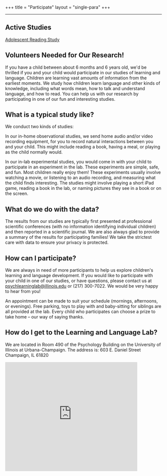 +++
title = "Participate"
layout = "single-para"
+++

---
## Active Studies
[Adolescent Reading Study](http://learninglanguagelab.com/adolsecent_reading_study/)

## Volunteers Needed for Our Research!

If you have a child between about 6 months and 6 years old, we'd be thrilled if you and your child would participate in our studies of learning and language. Children are learning vast amounts of information from the earliest moments. We study how children learn language and other kinds of knowledge, including what words mean, how to talk and understand language, and how to read. You can help us with our research by participating in one of our fun and interesting studies.

## What is a typical study like? 

We conduct two kinds of studies:

In our in-home observational studies, we send home audio and/or video recording equipment, for you to record natural interactions between you and your child. This might include reading a book, having a meal, or playing as the child normally would.

In our in-lab experimental studies, you would come in with your child to participate in an experiment in the lab. These experiments are simple, safe, and fun. Most children really enjoy them! These experiments usually involve watching a movie, or listening to an audio recording, and measuring what the child finds interesting. The studies might involve playing a short iPad game, reading a book in the lab, or naming pictures they see in a book or on the screen.

## What do we do with the data?

The results from our studies are typically first presented at professional scientific conferences (with no information identifying individual children) and then reported in a scientific journal. We are also always glad to provide a summary of the results for participating families! We take the strictest care with data to ensure your privacy is protected.

## How can I participate?

We are always in need of more participants to help us explore children's learning and language development. If you would like to participate with your child in one of our studies, or have questions, please contact us at psychlearninglab@illinois.edu or (217) 300-7022. We would be very happy to hear from you!

An appointment can be made to suit your schedule (mornings, afternoons, or evenings). Free parking, toys to play with and baby-sitting for siblings are all provided at the lab. Every child who participates can choose a prize to take home – our way of saying thanks.

## How do I get to the Learning and Language Lab?

We are located in Room 490 of the Psychology Building on the University of Illinois at Urbana-Champaign. The address is:
603 E. Daniel Street
Champaign, IL 61820    

<iframe width="425" height="350" frameborder="0" scrolling="no" marginheight="0" marginwidth="0" src="http://maps.google.com/maps?f=q&amp;source=s_q&amp;hl=en&amp;geocode=&amp;q=603+E.+daniel&amp;sll=40.107454,-88.286653&amp;sspn=0.009962,0.015535&amp;g=603+E.+daniels&amp;ie=UTF8&amp;hq=&amp;hnear=603+E+Daniel+St,+Champaign,+Illinois+61820&amp;ll=40.112214,-88.230944&amp;spn=0.022975,0.036478&amp;z=14&amp;iwloc=A&amp;output=embed"></iframe>
